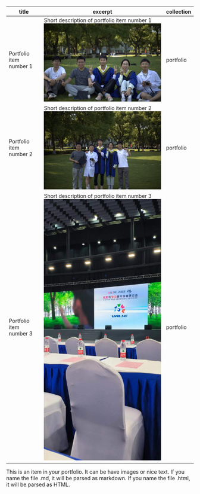 | title                   | excerpt                                                      | collection |
| ----------------------- | ------------------------------------------------------------ | ---------- |
| Portfolio item number 1 | Short description of portfolio item number 1<br/><img src='/images/fig1.jpg'> | portfolio  |
| Portfolio item number 2 | Short description of portfolio item number 2<br/><img src='/images/fig2.jpg'> | portfolio  |
| Portfolio item number 3 | Short description of portfolio item number 3<br/><img src='/images/fig3.jpg'> | portfolio  |




This is an item in your portfolio. It can be have images or nice text. If you name the file .md, it will be parsed as markdown. If you name the file .html, it will be parsed as HTML. 
